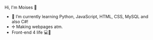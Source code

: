 Hi, I'm Moises 👋

- 🌱 I’m currently learning Python, JavaScript, HTML, CSS, MySQL and also C#!
- ➗ Making webpages atm.
- Front-end 4 life 💻💙
<!-- 🔭 I’m currently working on ...
- 👯 I’m looking to collaborate on ...
- 🤔 I’m looking for help with ...
- 💬 Ask me about ...
- 📫 How to reach me: ...
- ⚡ Fun fact: ...
-->
